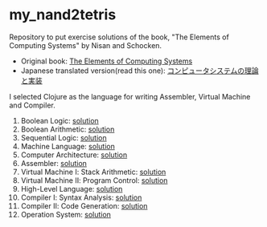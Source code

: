 # my_nand2tetris

Repository to put exercise solutions of the book, "The Elements of Computing Systems" by Nisan and Schocken.

- Original book: [The Elements of Computing Systems](http://www.amazon.co.jp/The-Elements-Computing-Systems-Principles/dp/0262640686)
- Japanese translated version(read this one): [コンピュータシステムの理論と実装](http://www.amazon.co.jp/%E3%82%B3%E3%83%B3%E3%83%94%E3%83%A5%E3%83%BC%E3%82%BF%E3%82%B7%E3%82%B9%E3%83%86%E3%83%A0%E3%81%AE%E7%90%86%E8%AB%96%E3%81%A8%E5%AE%9F%E8%A3%85-%E2%80%95%E3%83%A2%E3%83%80%E3%83%B3%E3%81%AA%E3%82%B3%E3%83%B3%E3%83%94%E3%83%A5%E3%83%BC%E3%82%BF%E3%81%AE%E4%BD%9C%E3%82%8A%E6%96%B9-Noam-Nisan/dp/4873117127)

I selected Clojure as the language for writing Assembler, Virtual Machine and Compiler.

1. Boolean Logic: [solution](https://github.com/snufkon/my_nand2tetris/tree/master/projects/01)
2. Boolean Arithmetic: [solution](https://github.com/snufkon/my_nand2tetris/tree/master/projects/02)
3. Sequential Logic: [solution](https://github.com/snufkon/my_nand2tetris/tree/master/projects/03)
4. Machine Language: [solution](https://github.com/snufkon/my_nand2tetris/tree/master/projects/04)
5. Computer Architecture: [solution](https://github.com/snufkon/my_nand2tetris/tree/master/projects/05)
6. Assembler: [solution](https://github.com/snufkon/my_nand2tetris/tree/master/projects/06)
7. Virtual Machine Ⅰ: Stack Arithmetic: [solution](https://github.com/snufkon/my_nand2tetris/tree/master/projects/07)
8. Virtual Machine Ⅱ: Program Control: [solution](https://github.com/snufkon/my_nand2tetris/tree/master/projects/08)
9. High-Level Language: [solution](https://github.com/snufkon/my_nand2tetris/tree/master/projects/09)
10. Compiler Ⅰ: Syntax Analysis: [solution](https://github.com/snufkon/my_nand2tetris/tree/master/projects/10)
11. Compiler Ⅱ: Code Generation: [solution](https://github.com/snufkon/my_nand2tetris/tree/master/projects/11)
12. Operation System: [solution](https://github.com/snufkon/my_nand2tetris/tree/master/projects/12)
